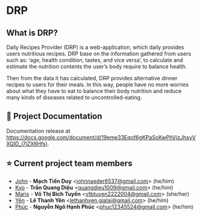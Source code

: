 # DRP
## What is DRP? 

Daily Recipes Provider (DRP) is a web-application, which daily provides users nutritious recipes. DRP base on the information gathered from users such as: ‘age, health condition, tastes, and vice versa’, to calculate and estimate the nutrition contents the user’s body require to balance health.

Then from the data it has calculated, DRP provides alternative dinner recipes to users for their meals. In this way, people have no more worries about what they have to eat to balance their body nutrition and reduce many kinds of diseases related to uncontrolled-eating.

## 📝 Project Documentation
  
Documentation release at <https://docs.google.com/document/d/19eme33Eqof6gKPaSoKwPhVjzJhsyVXQID_I7lZX6Hfs)>.

## ⭐️ Current project team members 

  * [John](https://github.com/JohnNaeder) -
    **Mạch Tiến Duy**  <<johnnaeder6537@gmail.com>> (he/him)
  * [Kyo](https://github.com/kyoTran1009) -
    **Trần Quang Diệu** <<quangdieu1009@gmail.com>> (he/him)
  * [Maris](https://github.com/maris-git) -
    **Võ Thị Bích Tuyền** <<vtbtuyen2222004@gmail.com>> (she/her)
  * [Yên](https://github.com/lethanhyen-work) -
    **Lê Thanh Yên** <<lethanhyen.gialai@gmail.com>> (he/him)
  * [Phúc](https://github.com/PhucNgo-74) -
    **Nguyễn Ngô Hạnh Phúc** <<phuc12345524@gmail.com>> (he/him)      
